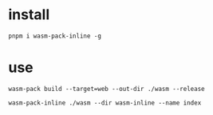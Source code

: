 # install

```
pnpm i wasm-pack-inline -g
```

# use

```
wasm-pack build --target=web --out-dir ./wasm --release

wasm-pack-inline ./wasm --dir wasm-inline --name index
```
